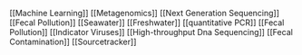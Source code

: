 [[Machine Learning]]
[[Metagenomics]]
[[Next Generation Sequencing]]
[[Fecal Pollution]]
[[Seawater]]
[[Freshwater]]
[[quantitative PCR]]
[[Fecal Pollution]]
[[Indicator Viruses]]
[[High-throughput Dna Sequencing]]
[[Fecal Contamination]]
[[Sourcetracker]]
